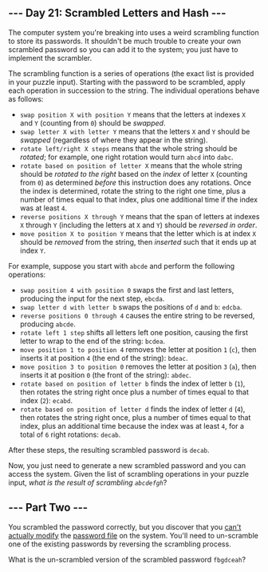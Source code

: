 ﻿## --- Day 21: Scrambled Letters and Hash ---

The computer system you're breaking into uses a  weird scrambling function  to store its passwords. It shouldn't be much trouble to create your own scrambled password so you can add it to the system; you just have to implement the scrambler.

The scrambling function is a series of operations (the exact list is provided in your puzzle input). Starting with the password to be scrambled, apply each operation in succession to the string. The individual operations behave as follows:

-   `swap position X with position Y`  means that the letters at indexes  `X`  and  `Y`  (counting from  `0`) should be  _swapped_.
-   `swap letter X with letter Y`  means that the letters  `X`  and  `Y`  should be  _swapped_  (regardless of where they appear in the string).
-   `rotate left/right X steps`  means that the whole string should be  _rotated_; for example, one right rotation would turn  `abcd`  into  `dabc`.
-   `rotate based on position of letter X`  means that the whole string should be  _rotated to the right_  based on the  _index_  of letter  `X`  (counting from  `0`) as determined  _before_  this instruction does any rotations. Once the index is determined, rotate the string to the right one time, plus a number of times equal to that index, plus one additional time if the index was at least  `4`.
-   `reverse positions X through Y`  means that the span of letters at indexes  `X`  through  `Y`  (including the letters at  `X`  and  `Y`) should be  _reversed in order_.
-   `move position X to position Y`  means that the letter which is at index  `X`  should be  _removed_  from the string, then  _inserted_  such that it ends up at index  `Y`.

For example, suppose you start with  `abcde`  and perform the following operations:

-   `swap position 4 with position 0`  swaps the first and last letters, producing the input for the next step,  `ebcda`.
-   `swap letter d with letter b`  swaps the positions of  `d`  and  `b`:  `edcba`.
-   `reverse positions 0 through 4`  causes the entire string to be reversed, producing  `abcde`.
-   `rotate left 1 step`  shifts all letters left one position, causing the first letter to wrap to the end of the string:  `bcdea`.
-   `move position 1 to position 4`  removes the letter at position  `1`  (`c`), then inserts it at position  `4`  (the end of the string):  `bdeac`.
-   `move position 3 to position 0`  removes the letter at position  `3`  (`a`), then inserts it at position  `0`  (the front of the string):  `abdec`.
-   `rotate based on position of letter b`  finds the index of letter  `b`  (`1`), then rotates the string right once plus a number of times equal to that index (`2`):  `ecabd`.
-   `rotate based on position of letter d`  finds the index of letter  `d`  (`4`), then rotates the string right once, plus a number of times equal to that index, plus an additional time because the index was at least  `4`, for a total of  `6`  right rotations:  `decab`.

After these steps, the resulting scrambled password is  `decab`.

Now, you just need to generate a new scrambled password and you can access the system. Given the list of scrambling operations in your puzzle input,  _what is the result of scrambling  `abcdefgh`_?

## --- Part Two ---

You scrambled the password correctly, but you discover that you  [can't actually modify](https://en.wikipedia.org/wiki/File_system_permissions)  the  [password file](https://en.wikipedia.org/wiki/Passwd)  on the system. You'll need to un-scramble one of the existing passwords by reversing the scrambling process.

What is the un-scrambled version of the scrambled password  `fbgdceah`?